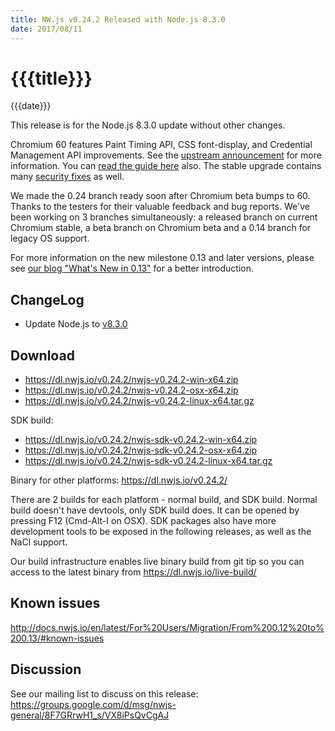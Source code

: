```yaml
---
title: NW.js v0.24.2 Released with Node.js 8.3.0
date: 2017/08/11
---
```

# {{{title}}}
{{{date}}}

This release is for the Node.js 8.3.0 update without other changes.

Chromium 60 features Paint Timing API, CSS font-display, and Credential Management API improvements. See the [upstream announcement](http://blog.chromium.org/2017/06/chrome-60-beta-paint-timing-api-css.html) for more information. You can [read the guide here](https://developers.google.com/web/updates/2017/07/nic60) also. The stable upgrade contains many [security fixes](https://chromereleases.googleblog.com/2017/07/stable-channel-update-for-desktop.html) as well.

We made the 0.24 branch ready soon after Chromium beta bumps to 60. Thanks to the testers for their valuable feedback and bug reports. We've been working on 3 branches simultaneously: a released branch on current Chromium stable, a beta branch on Chromium beta and a 0.14 branch for legacy OS support.

For more information on the new milestone 0.13 and later versions, please see [our blog "What's New in 0.13"](/blog/whats-new-in-0.13) for a better introduction.

## ChangeLog

- Update Node.js to [v8.3.0](https://nodejs.org/en/blog/release/v8.3.0/)

## Download 

* https://dl.nwjs.io/v0.24.2/nwjs-v0.24.2-win-x64.zip 
* https://dl.nwjs.io/v0.24.2/nwjs-v0.24.2-osx-x64.zip 
* https://dl.nwjs.io/v0.24.2/nwjs-v0.24.2-linux-x64.tar.gz 

SDK build: 
* https://dl.nwjs.io/v0.24.2/nwjs-sdk-v0.24.2-win-x64.zip 
* https://dl.nwjs.io/v0.24.2/nwjs-sdk-v0.24.2-osx-x64.zip 
* https://dl.nwjs.io/v0.24.2/nwjs-sdk-v0.24.2-linux-x64.tar.gz 

Binary for other platforms: https://dl.nwjs.io/v0.24.2/ 

There are 2 builds for each platform - normal build, and SDK build. Normal build doesn't have devtools, only SDK build does. lt can be opened by pressing F12 (Cmd-Alt-I on OSX). SDK packages also have more development tools to be exposed in the following releases, as well as the NaCl support.

Our build infrastructure enables live binary build from git tip so you can access to the latest binary from https://dl.nwjs.io/live-build/ 

## Known issues 
 
http://docs.nwjs.io/en/latest/For%20Users/Migration/From%200.12%20to%200.13/#known-issues

## Discussion

See our mailing list to discuss on this release: https://groups.google.com/d/msg/nwjs-general/8F7GRrwH1_s/VX8iPsQvCgAJ
